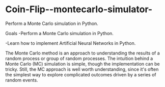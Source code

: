 # Coin-Flip--montecarlo-simulator-
Perform a Monte Carlo simulation in Python.

Goals
-Perform a Monte Carlo simulation in Python.

-Learn how to implement Artificial Neural Networks in Python.

The Monte Carlo method is an approach to understanding the results of a random process or group of random processes. The intuition behind a Monte Carlo (MC) simulation is simple, though the implementation can be tricky. Still, the MC approach is well worth understanding, since it's often the simplest way to explore complicated outcomes driven by a series of random events.
